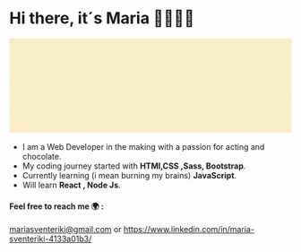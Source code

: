 # Hi there, it´s Maria 👋👩🏼‍💻

   ![](Maria.gif)


* I am a Web Developer in the making with a passion for acting and chocolate. 
* My coding journey started with **HTMl,CSS ,Sass, Bootstrap**.
* Currently learning (i mean burning my brains) **JavaScript**.
* Will learn **React , Node Js**.
#### Feel free to reach me 🌍 :
mariasventeriki@gmail.com or https://www.linkedin.com/in/maria-sventeriki-4133a01b3/



